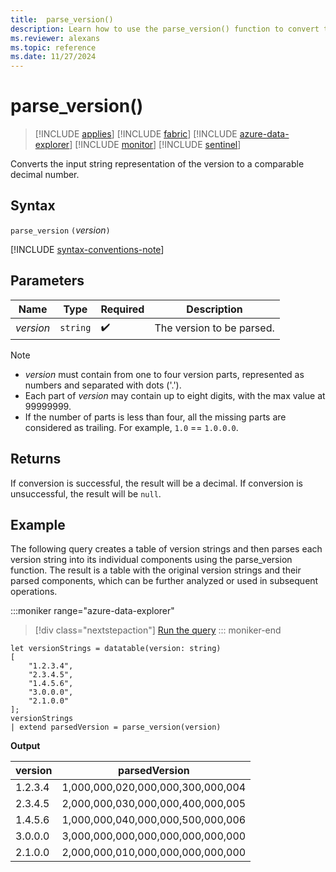 ```yaml
---
title:  parse_version()
description: Learn how to use the parse_version() function to convert the input string representation of the version to a comparable decimal number,
ms.reviewer: alexans
ms.topic: reference
ms.date: 11/27/2024
---
```

# parse_version()

> [!INCLUDE [applies](../includes/applies-to-version/applies.md)] [!INCLUDE [fabric](../includes/applies-to-version/fabric.md)] [!INCLUDE [azure-data-explorer](../includes/applies-to-version/azure-data-explorer.md)] [!INCLUDE [monitor](../includes/applies-to-version/monitor.md)] [!INCLUDE [sentinel](../includes/applies-to-version/sentinel.md)]

Converts the input string representation of the version to a comparable decimal number.

## Syntax

`parse_version` `(`*version*`)`

[!INCLUDE [syntax-conventions-note](../includes/syntax-conventions-note.md)]

## Parameters

| Name | Type | Required | Description |
|--|--|--|--|
| *version* | `string` |  :heavy_check_mark: | The version to be parsed.|

> [!NOTE]
>
> * *version* must contain from one to four version parts, represented as numbers and separated with dots ('.').
> * Each part of *version* may contain up to eight digits, with the max value at 99999999.
> * If the number of parts is less than four, all the missing parts are considered as trailing. For example, `1.0` == `1.0.0.0`.

## Returns

If conversion is successful, the result will be a decimal.
If conversion is unsuccessful, the result will be `null`.

## Example

The following query creates a table of version strings and then parses each version string into its individual components using the parse_version function. The result is a table with the original version strings and their parsed components, which can be further analyzed or used in subsequent operations.

:::moniker range="azure-data-explorer"
> [!div class="nextstepaction"]
> <a href="https://dataexplorer.azure.com/clusters/help/databases/Samples?query=H4sIAAAAAAAAA8tJLVEoSy0qzszPCy4pysxLL1awVUhJLAHCpJxUDaiUlUIxWFKTK5pLAQiUDPWM9Iz1TJR0IFwwR88UxjUEcfTMYFxjPQMQRCg2BHO5Yq25UK3mqlFIrShJzUtRKEgsKk5NCYPIAl0E5sdDVcNcpQkA68ymFL0AAAA%3D" target="_blank">Run the query</a>
::: moniker-end

```kusto
let versionStrings = datatable(version: string)
[
    "1.2.3.4",
    "2.3.4.5",
    "1.4.5.6",
    "3.0.0.0",
    "2.1.0.0"
];
versionStrings
| extend parsedVersion = parse_version(version)
```

**Output**

| version | parsedVersion |
|---|---|
| 1.2.3.4 | 1,000,000,020,000,000,300,000,004 |
| 2.3.4.5 | 2,000,000,030,000,000,400,000,005 |
| 1.4.5.6 | 1,000,000,040,000,000,500,000,006 |
| 3.0.0.0 | 3,000,000,000,000,000,000,000,000 |
| 2.1.0.0 | 2,000,000,010,000,000,000,000,000 |
